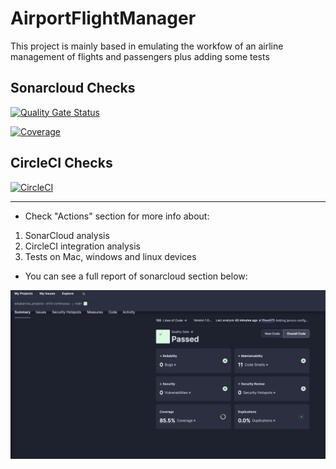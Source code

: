 # AirportFlightManager


This project is mainly based in emulating the workfow of an airline management of flights and passengers plus adding some tests

## Sonarcloud Checks

[![Quality Gate Status](https://sonarcloud.io/api/project_badges/measure?project=edujbarrios_AiportFlightManager&metric=alert_status)](https://sonarcloud.io/summary/new_code?id=edujbarrios_AiportFlightManager)

[![Coverage](https://sonarcloud.io/api/project_badges/measure?project=edujbarrios_AiportFlightManager&metric=coverage)](https://sonarcloud.io/summary/new_code?id=edujbarrios_AiportFlightManager)

## CircleCI Checks

[![CircleCI](https://dl.circleci.com/status-badge/img/gh/edujbarrios/AiportFlightManager/tree/main.svg?style=svg)](https://dl.circleci.com/status-badge/redirect/gh/edujbarrios/AiportFlightManager/tree/main)

---------------------------------------------------------------

- Check "Actions" section for more info about:
1. SonarCloud analysis
2. CircleCI integration analysis
3. Tests on Mac, windows and linux devices

- You can see a full report of sonarcloud section below:

![image](./test.png)
